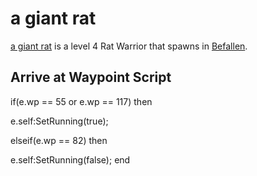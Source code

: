 # a giant rat



[a giant rat](/npc/4036) is a level 4 Rat Warrior that spawns in [Befallen](/zone/36).



## Arrive at Waypoint Script

if(e.wp == 55 or e.wp == 117) then


e.self:SetRunning(true);

elseif(e.wp == 82) then


e.self:SetRunning(false);
end